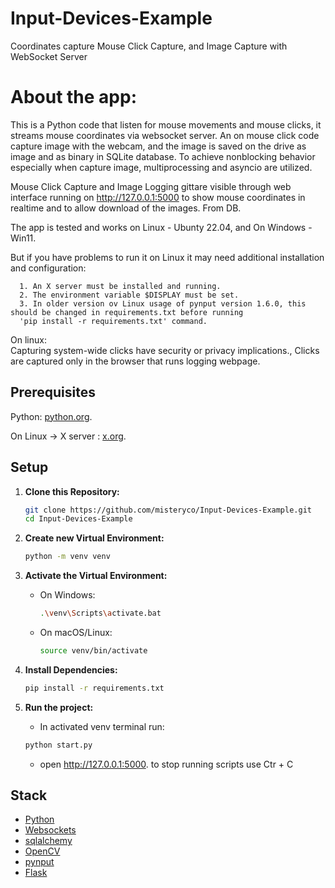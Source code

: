 # Input-Devices-Example

Coordinates capture Mouse Click Capture, and Image Capture with WebSocket Server

# About the app:

This is a Python code that listen for mouse movements and mouse clicks, it streams mouse coordinates via websocket server.
An on mouse click code capture image with the webcam, and the image is saved on the drive as image and as binary in SQLite
database.
To achieve nonblocking behavior especially when capture image, multiprocessing and asyncio are utilized. 

Mouse Click Capture and Image Logging gittare visible through web interface running on  http://127.0.0.1:5000  to show mouse coordinates in realtime and to allow 
download of the images. From DB.

The app is tested and works on Linux - Ubunty 22.04, and On Windows - Win11.

But if you have problems to run it on Linux it may need additional installation and configuration:

      1. An X server must be installed and running.
      2. The environment variable $DISPLAY must be set.
      3. In older version ov Linux usage of pynput version 1.6.0, this should be changed in requirements.txt before running 
      'pip install -r requirements.txt' command.

On linux:  
   Capturing system-wide clicks have security or privacy implications., 
   Clicks are captured only in the browser that runs logging webpage.
## Prerequisites

Python: [python.org](https://www.python.org/downloads/).

On Linux -> X server  :  [x.org](https://www.x.org/wiki/).

## Setup

1. **Clone this Repository:**

    ```bash
    git clone https://github.com/misteryco/Input-Devices-Example.git
    cd Input-Devices-Example
    ```
2. **Create new Virtual Environment:**

    ```Bash
    python -m venv venv
    ```

3. **Activate the Virtual Environment:**

    - On Windows:

        ```Bash
        .\venv\Scripts\activate.bat
        ```

    - On macOS/Linux:

        ```Bash
        source venv/bin/activate
        ```

4. **Install Dependencies:**

    ```Bash
    pip install -r requirements.txt
    ```

6. **Run the project:**
    - In activated venv terminal run:
    ```Bash
    python start.py
    ```
    - open http://127.0.0.1:5000.
   to stop running scripts use Ctr + C
## Stack

- [Python](https://www.python.org/)
- [Websockets](https://websockets.readthedocs.io/en/stable/index.html)
- [sqlalchemy](https://docs.sqlalchemy.org/en/20/)
- [OpenCV](https://docs.opencv.org/4.x/)
- [pynput](https://pynput.readthedocs.io/en/latest/index.html)
- [Flask](https://flask.palletsprojects.com/en/3.0.x/)
